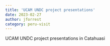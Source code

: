 ```yaml
---
title: 'UCAM UNDC project presentations'
date: 2023-02-27
author: jforrest
category: peru-visit
---
```



UCAM UNDC project presentations in Catahuasi
